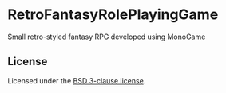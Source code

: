 # RetroFantasyRolePlayingGame

Small retro-styled fantasy RPG developed using MonoGame

## License

Licensed under the [BSD 3-clause license](LICENSE.md).
